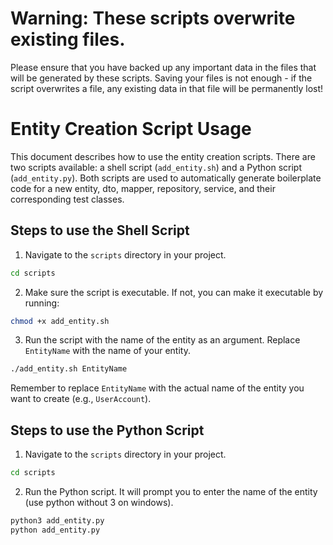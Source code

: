 # Warning: These scripts overwrite existing files.
Please ensure that you have backed up any important data in the files that will be generated by these scripts. Saving your files is not enough - if the script overwrites a file, any existing data in that file will be permanently lost!


# Entity Creation Script Usage

This document describes how to use the entity creation scripts. There are two scripts available: a shell script (`add_entity.sh`) and a Python script (`add_entity.py`). Both scripts are used to automatically generate boilerplate code for a new entity, dto, mapper, repository, service, and their corresponding test classes.

## Steps to use the Shell Script

1. Navigate to the `scripts` directory in your project.

```bash
cd scripts
```

2. Make sure the script is executable. If not, you can make it executable by running:

```bash
chmod +x add_entity.sh
```

3. Run the script with the name of the entity as an argument. Replace `EntityName` with the name of your entity.

```bash
./add_entity.sh EntityName
```

Remember to replace `EntityName` with the actual name of the entity you want to create (e.g., `UserAccount`).

## Steps to use the Python Script

1. Navigate to the `scripts` directory in your project.

```bash
cd scripts
```

2. Run the Python script. It will prompt you to enter the name of the entity (use python without 3 on windows).

```bash
python3 add_entity.py
python add_entity.py
```